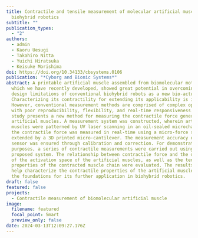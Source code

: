 ```yaml
---
title: Contractile and tensile measurement of molecular artificial muscles for
  biohybrid robotics
subtitle: ""
publication_types:
  - "2"
authors:
  - admin
  - Kaoru Uesugi
  - Takahiro Nitta
  - Yuichi Hiratsuka
  - Keisuke Morishima
doi: https://doi.org/10.34133/cbsystems.0106
publication: "*Cyborg and Bionic Systems*"
abstract: A printable artificial muscle assembled from biomolecular motors,
  which we have recently developed, showed great potential in overcoming the
  design limitations of conventional biohybrid robots as a new bio-actuator.
  Characterizing its contractility for extending its applicability is important.
  However, conventional measurement methods are comprised of complex operations
  with poor reproducibility, flexibility, and real-time responsiveness. This
  study presents a new method for measuring the contractile force generated by
  artificial muscles. A measurement system was constructed, wherein artificial
  muscles were patterned by UV laser scanning in an oil-sealed microchamber, and
  the contractile force was measured in real-time using a micro-force sensor
  extended by a 3D printed micro-cantilever. The measurement accuracy of the
  sensor was ensured through calibration and correction. For demonstration
  purposes, a series of contractile measurements were carried out using the
  proposed system. The relationship between contractile force and the dimensions
  of the activation space of the artificial muscles, as well as the tensile
  properties of the contracted muscle chain were evaluated. The results will
  help characterize the contractile properties of the artificial muscle and lay
  the foundations for its further application in biohybrid robotics.
draft: false
featured: false
projects:
  - Contractile measurement of biomolecular artificial muscle
image:
  filename: featured
  focal_point: Smart
  preview_only: false
date: 2024-03-13T12:09:27.176Z
---
```

